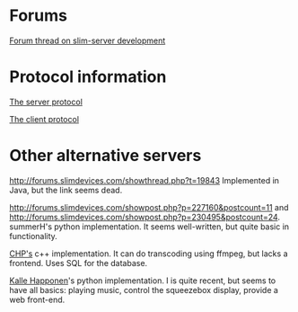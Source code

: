 # Forums #

[Forum thread on slim-server development](http://forums.slimdevices.com/showthread.php?t=38173&page=6)


# Protocol information #
[The server protocol](http://wiki.slimdevices.com/index.php/SlimProtoTCPProtocol)

[The client protocol](http://wiki.slimdevices.com/index.php/SlimProtoDeveloperGuide)

# Other alternative servers #

http://forums.slimdevices.com/showthread.php?t=19843 Implemented in Java, but the link
seems dead.

http://forums.slimdevices.com/showpost.php?p=227160&postcount=11 and
http://forums.slimdevices.com/showpost.php?p=230495&postcount=24. summerH's python implementation. It seems well-written, but quite basic in functionality.

[CHP's](http://forums.slimdevices.com/showpost.php?p=236633&postcount=31) c++ implementation. It can do transcoding using ffmpeg, but lacks a frontend. Uses SQL for the database.

[Kalle Happonen](https://sourceforge.net/userapps/phpwebsite/kallehapponen/)'s python implementation. I is quite recent, but seems to have all basics: playing music, control the squeezebox display, provide a web front-end.